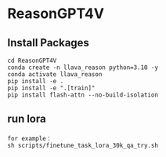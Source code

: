 # ReasonGPT4V
## Install Packages
```
cd ReasonGPT4V
conda create -n llava_reason python=3.10 -y
conda activate llava_reason
pip install -e .
pip install -e ".[train]"
pip install flash-attn --no-build-isolation
```
## run lora
```
for example：
sh scripts/finetune_task_lora_30k_qa_try.sh
```
